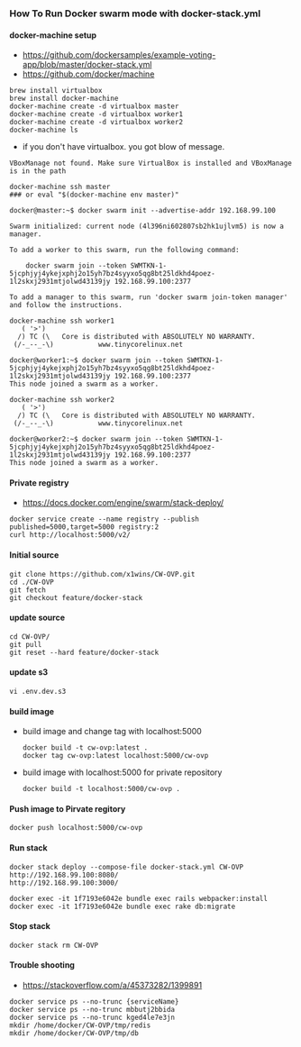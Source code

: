 ### How To Run Docker swarm mode with docker-stack.yml

#### docker-machine setup
- https://github.com/dockersamples/example-voting-app/blob/master/docker-stack.yml
- https://github.com/docker/machine
```
brew install virtualbox
brew install docker-machine
docker-machine create -d virtualbox master
docker-machine create -d virtualbox worker1
docker-machine create -d virtualbox worker2
docker-machine ls
```

- if you don't have virtualbox. you got blow of message.
```
VBoxManage not found. Make sure VirtualBox is installed and VBoxManage is in the path
```

```
docker-machine ssh master
### or eval "$(docker-machine env master)"

docker@master:~$ docker swarm init --advertise-addr 192.168.99.100                                                                                                                                        

Swarm initialized: current node (4l396ni602807sb2hk1ujlvm5) is now a manager.

To add a worker to this swarm, run the following command:

    docker swarm join --token SWMTKN-1-5jcphjyj4ykejxphj2o15yh7bz4syyxo5qg8bt25ldkhd4poez-1l2skxj2931mtjolwd43139jy 192.168.99.100:2377

To add a manager to this swarm, run 'docker swarm join-token manager' and follow the instructions.
```

```
docker-machine ssh worker1
   ( '>')
  /) TC (\   Core is distributed with ABSOLUTELY NO WARRANTY.
 (/-_--_-\)           www.tinycorelinux.net

docker@worker1:~$ docker swarm join --token SWMTKN-1-5jcphjyj4ykejxphj2o15yh7bz4syyxo5qg8bt25ldkhd4poez-1l2skxj2931mtjolwd43139jy 192.168.99.100:2377
This node joined a swarm as a worker.
```

```
docker-machine ssh worker2
   ( '>')
  /) TC (\   Core is distributed with ABSOLUTELY NO WARRANTY.
 (/-_--_-\)           www.tinycorelinux.net

docker@worker2:~$ docker swarm join --token SWMTKN-1-5jcphjyj4ykejxphj2o15yh7bz4syyxo5qg8bt25ldkhd4poez-1l2skxj2931mtjolwd43139jy 192.168.99.100:2377
This node joined a swarm as a worker.
```

#### Private registry
- https://docs.docker.com/engine/swarm/stack-deploy/
```
docker service create --name registry --publish published=5000,target=5000 registry:2
curl http://localhost:5000/v2/
```

#### Initial source
```
git clone https://github.com/x1wins/CW-OVP.git
cd ./CW-OVP
git fetch
git checkout feature/docker-stack
```

#### update source 
```
cd CW-OVP/
git pull
git reset --hard feature/docker-stack
```

#### update s3 
```
vi .env.dev.s3
```

#### build image

- build image and change tag with localhost:5000
    ```
    docker build -t cw-ovp:latest .
    docker tag cw-ovp:latest localhost:5000/cw-ovp
    ```
- build image with localhost:5000 for private repository
    ```
    docker build -t localhost:5000/cw-ovp . 
    ```

#### Push image to Pirvate regitory
```
docker push localhost:5000/cw-ovp
```

#### Run stack
```
docker stack deploy --compose-file docker-stack.yml CW-OVP
http://192.168.99.100:8080/
http://192.168.99.100:3000/

docker exec -it 1f7193e6042e bundle exec rails webpacker:install
docker exec -it 1f7193e6042e bundle exec rake db:migrate 
```

#### Stop stack
```
docker stack rm CW-OVP
```

#### Trouble shooting
- https://stackoverflow.com/a/45373282/1399891
```
docker service ps --no-trunc {serviceName}
docker service ps --no-trunc mbbutj2bbida
docker service ps --no-trunc kged4le7e3jn
mkdir /home/docker/CW-OVP/tmp/redis                                                                                                                                               
mkdir /home/docker/CW-OVP/tmp/db
```
